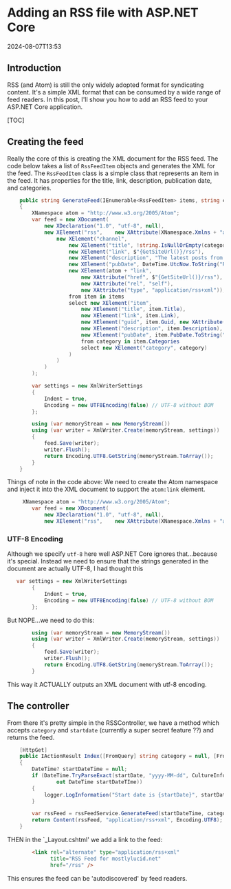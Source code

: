﻿# Adding an RSS file with ASP.NET Core

<!--category-- ASP.NET, RSS -->
<datetime class="hidden">2024-08-07T13:53</datetime>

## Introduction
RSS (and Atom) is still the only widely adopted format for syndicating content. It's a simple XML format that can be consumed by a wide range of feed readers. In this post, I'll show you how to add an RSS feed to your ASP.NET Core application.

[TOC]

## Creating the feed
Really the core of this is creating the XML document for the RSS feed.
The code below takes a list of `RssFeedItem` objects and generates the XML for the feed. The `RssFeedItem` class is a simple class that represents an item in the feed. It has properties for the title, link, description, publication date, and categories.

```csharp
    public string GenerateFeed(IEnumerable<RssFeedItem> items, string categoryName = "")
    {
        XNamespace atom = "http://www.w3.org/2005/Atom";
        var feed = new XDocument(
            new XDeclaration("1.0", "utf-8", null),
            new XElement("rss",    new XAttribute(XNamespace.Xmlns + "atom", atom.NamespaceName), new XAttribute("version", "2.0"),
                new XElement("channel",
                    new XElement("title", !string.IsNullOrEmpty(categoryName) ? $"mostlylucid.net for {categoryName}" : $"mostlylucid.net"),
                    new XElement("link", $"{GetSiteUrl()}/rss"),
                    new XElement("description", "The latest posts from mostlylucid.net"),
                    new XElement("pubDate", DateTime.UtcNow.ToString("R")),
                    new XElement(atom + "link", 
                        new XAttribute("href", $"{GetSiteUrl()}/rss"), 
                        new XAttribute("rel", "self"), 
                        new XAttribute("type", "application/rss+xml")),
                    from item in items
                    select new XElement("item",
                        new XElement("title", item.Title),
                        new XElement("link", item.Link),
                        new XElement("guid", item.Guid, new XAttribute("isPermaLink", "false")),
                        new XElement("description", item.Description),
                        new XElement("pubDate", item.PubDate.ToString("R")),
                        from category in item.Categories
                        select new XElement("category", category)
                    )
                )
            )
        );

        var settings = new XmlWriterSettings
        {
            Indent = true,
            Encoding = new UTF8Encoding(false) // UTF-8 without BOM
        };

        using (var memoryStream = new MemoryStream())
        using (var writer = XmlWriter.Create(memoryStream, settings))
        {
            feed.Save(writer);
            writer.Flush();
            return Encoding.UTF8.GetString(memoryStream.ToArray());
        }
    }
```

Things of note in the code above:
We need to create the Atom namespace and inject it into the XML document to support the `atom:link` element.

```csharp
     XNamespace atom = "http://www.w3.org/2005/Atom";
        var feed = new XDocument(
            new XDeclaration("1.0", "utf-8", null),
            new XElement("rss",    new XAttribute(XNamespace.Xmlns + "atom", atom.NamespaceName), new XAttribute("version", "2.0"),
```
### UTF-8 Encoding

Although we specify `utf-8` here well ASP.NET Core ignores that...because it's special. Instead we need to ensure that the strings generated in the document are actually UTF-8, I had thought this

```csharp
   var settings = new XmlWriterSettings
        {
            Indent = true,
            Encoding = new UTF8Encoding(false) // UTF-8 without BOM
        };

```
But NOPE...we need to do this:

```csharp
        using (var memoryStream = new MemoryStream())
        using (var writer = XmlWriter.Create(memoryStream, settings))
        {
            feed.Save(writer);
            writer.Flush();
            return Encoding.UTF8.GetString(memoryStream.ToArray());
        }
```

This way it ACTUALLY outputs an XML document with utf-8 encoding.

## The controller

From there it's pretty  simple in the RSSController, we have a method which accepts `category` and `startdate` (currently a super secret feature ??) and returns the feed.

```csharp
    [HttpGet]
    public IActionResult Index([FromQuery] string category = null, [FromQuery] string startDate = null)
    {
        DateTime? startDateTime = null;
        if (DateTime.TryParseExact(startDate, "yyyy-MM-dd", CultureInfo.InvariantCulture, DateTimeStyles.None,
                out DateTime startDateTIme))
        {
            logger.LogInformation("Start date is {startDate}", startDate);
        }

        var rssFeed = rssFeedService.GenerateFeed(startDateTime, category);
        return Content(rssFeed, "application/rss+xml", Encoding.UTF8);
    }
```

THEN in the `_Layout.cshtml' we add a link to the feed:

```html
        <link rel="alternate" type="application/rss+xml"
              title="RSS Feed for mostlylucid.net"
              href="/rss" />
```

This ensures the feed can be 'autodiscovered' by feed readers.